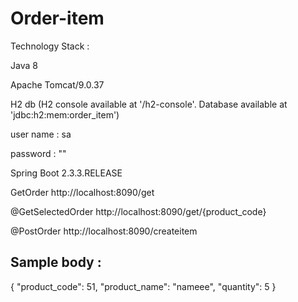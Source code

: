 # Order-item


Technology Stack :

Java 8

Apache Tomcat/9.0.37

H2 db (H2 console available at '/h2-console'. Database available at 'jdbc:h2:mem:order_item')

user name : sa

password : ""

Spring Boot 2.3.3.RELEASE

GetOrder
http://localhost:8090/get

@GetSelectedOrder
http://localhost:8090/get/{product_code}

@PostOrder 
http://localhost:8090/createitem

Sample body :
-------------

{
    "product_code": 51,
    "product_name": "nameee",
    "quantity": 5
}
